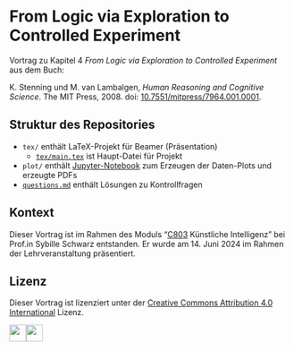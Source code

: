 # From Logic via Exploration to Controlled Experiment

Vortrag zu Kapitel 4 *From Logic via Exploration to Controlled Experiment* aus dem Buch:

K. Stenning und M. van Lambalgen, *Human Reasoning and Cognitive Science*. The MIT Press, 2008. doi: [10.7551/mitpress/7964.001.0001](https://doi.org/10.7551/mitpress/7964.001.0001).


## Struktur des Repositories

- `tex/` enthält LaTeX-Projekt für Beamer (Präsentation)
    - [`tex/main.tex`](tex/main.tex) ist Haupt-Datei für Projekt
- `plot/` enthält [Jupyter-Notebook](plot/results.ipynb) zum Erzeugen der Daten-Plots und erzeugte PDFs
- [`questions.md`](questions.md) enthält Lösungen zu Kontrollfragen


## Kontext

Dieser Vortrag ist im Rahmen des Moduls “[C803](https://modulux.htwk-leipzig.de/modulux/modul/6299)
Künstliche Intelligenz” bei Prof.in Sybille Schwarz entstanden. Er wurde am 14. Juni 2024 im Rahmen
der Lehrveranstaltung präsentiert.


## Lizenz

Dieser Vortrag ist lizenziert unter der [Creative Commons Attribution 4.0 International](LICENSE) Lizenz.

<img src="https://mirrors.creativecommons.org/presskit/icons/cc.xlarge.png" width="30" /><img src="https://mirrors.creativecommons.org/presskit/icons/by.xlarge.png" width="30" />
